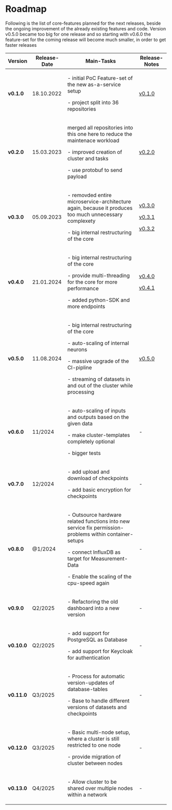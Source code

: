 # Roadmap

Following is the list of core-features planned for the next releases, beside the ongoing improvement
of the already existing features and code. Version v0.5.0 became too big for one release and so
starting with v0.6.0 the feature-set for the coming release will become much smaller, in order to
get faster releases

| Version     | Release-Date | Main-Tasks                                                                                                                                                                                                        | Release-Notes                                                                                                                                                                                                                                         |
| ----------- | ------------ | ----------------------------------------------------------------------------------------------------------------------------------------------------------------------------------------------------------------- | ----------------------------------------------------------------------------------------------------------------------------------------------------------------------------------------------------------------------------------------------------- |
| **v0.1.0**  | 18.10.2022   | <p> - initial PoC Feature-set of the new as-a-service setup <p> - project split into 36 repositories                                                                                                              | <p> [v0.1.0](https://github.com/kitsudaiki/OpenHanami/blob/develop/CHANGELOG.md#v010)                                                                                                                                                                     |
| **v0.2.0**  | 15.03.2023   | <p> merged all repositories into this one here to reduce the maintenace workload <p> - improved creation of cluster and tasks <p> - use protobuf to send payload                                                  | <p> [v0.2.0](https://github.com/kitsudaiki/OpenHanami/blob/develop/CHANGELOG.md#v020)                                                                                                                                                                     |
| **v0.3.0**  | 05.09.2023   | <p> - removded entire microservice-architecture again, because it produces too much unnecessary complexety <p> - big internal restructuring of the core                                                           | <p> [v0.3.0](https://github.com/kitsudaiki/OpenHanami/blob/develop/CHANGELOG.md#v030) <p> [v0.3.1](https://github.com/kitsudaiki/OpenHanami/blob/develop/CHANGELOG.md#v031) <p> [v0.3.2](https://github.com/kitsudaiki/OpenHanami/blob/develop/CHANGELOG.md#v032) |
| **v0.4.0**  | 21.01.2024   | <p> - big internal restructuring of the core <p> - provide multi-threading for the core for more performance <p> - added python-SDK and more endpoints                                                            | <p> [v0.4.0](https://github.com/kitsudaiki/OpenHanami/blob/develop/CHANGELOG.md#v040) <p> [v0.4.1](https://github.com/kitsudaiki/OpenHanami/blob/develop/CHANGELOG.md#v041)                                                                                   |
| **v0.5.0**  | 11.08.2024   | <p> - big internal restructuring of the core <p> - auto-scaling of internal neurons <p> - massive upgrade of the CI-pipline <p> - streaming of datasets in and out of the cluster while processing                | <p> [v0.5.0](https://github.com/kitsudaiki/OpenHanami/blob/develop/CHANGELOG.md#v050)                                                                                                                                                                     |
| **v0.6.0**  | 11/2024      | <p> - auto-scaling of inputs and outputs based on the given data <p> - make cluster-templates completely optional <p> - bigger tests                                                                              | -                                                                                                                                                                                                                                                     |
| **v0.7.0**  | 12/2024      | <p> - add upload and download of checkpoints <p> - add basic encryption for checkpoints                                                                                                                           | -                                                                                                                                                                                                                                                     |
| **v0.8.0**  | @1/2024      | <p> - Outsource hardware related functions into new service fix permission-problems within container-setups <p> - connect InfluxDB as target for Measurement-Data <p> - Enable the scaling of the cpu-speed again | -                                                                                                                                                                                                                                                     |
| **v0.9.0**  | Q2/2025      | <p> - Refactoring the old dashboard into a new version                                                                                                                                                            | -                                                                                                                                                                                                                                                     |
| **v0.10.0** | Q2/2025      | <p> - add support for PostgreSQL as Database <p> - add support for Keycloak for authentication                                                                                                                    | -                                                                                                                                                                                                                                                     |
| **v0.11.0** | Q3/2025      | <p> - Process for automatic version-updates of database-tables <p> - Base to handle different versions of datasets and checkpoints                                                                                | -                                                                                                                                                                                                                                                     |
| **v0.12.0** | Q3/2025      | <p> - Basic multi-node setup, where a cluster is still restricted to one node <p> - provide migration of cluster between nodes                                                                                    | -                                                                                                                                                                                                                                                     |
| **v0.13.0** | Q4/2025      | <p> - Allow cluster to be shared over multiple nodes within a network                                                                                                                                             | -                                                                                                                                                                                                                                                     |
